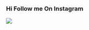 ### Hi Follow me On Instagram 

</a>
 <a href"https://www.instagram.com/alienofn/"><img src="https://img.flaticon.com/icons/png/512/174/174855.png?size=1200x630f&pad=10,10,10,10&ext=png&bg=FFFFFFFF" alt"Instagram></a>
</p>
